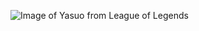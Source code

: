![Image of Yasuo from League of Legends](https://ddragon.leagueoflegends.com/cdn/img/champion/splash/Yasuo_0.jpg)
